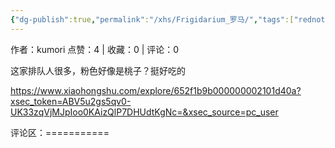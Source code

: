 ```yaml
---
{"dg-publish":true,"permalink":"/xhs/Frigidarium_罗马/","tags":["rednote","罗马"],"created":"2025-03-17T21:55:45.399+08:00","updated":"2025-03-17T21:57:39.982+08:00"}
---
```


作者：kumori
点赞：4   |   收藏：0   |   评论：0

这家排队人很多，粉色好像是桃子？挺好吃的

https://www.xiaohongshu.com/explore/652f1b9b000000002101d40a?xsec_token=ABV5u2gs5qv0-UK33zqVjMJpIoo0KAizQlP7DHUdtKgNc=&xsec_source=pc_user

评论区：===========

